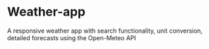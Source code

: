 # Weather-app
A responsive weather app with search functionality, unit conversion, detailed forecasts using the Open-Meteo API
